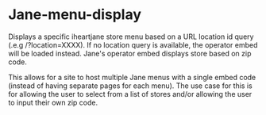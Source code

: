 # Jane-menu-display
 Displays a specific iheartjane store menu based on a URL location id query (.e.g /?location=XXXX). If no location query is available, the operator embed will be loaded instead. Jane's operator embed displays store based on zip code.

 This allows for a site to host multiple Jane menus with a single embed code (instead of having separate pages for each menu). The use case for this is for allowing the user to select from a list of stores and/or allowing the user to input their own zip code. 
